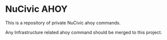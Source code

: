 NuCivic AHOY
===========

This is a repository of private NuCivic ahoy commands.

Any Infrastructure related ahoy command should be merged to this project.
